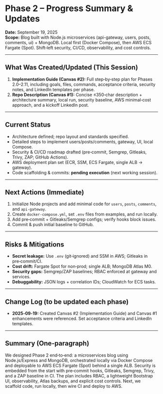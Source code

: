# Phase 2 – Progress Summary & Updates

**Date:** September 19, 2025  
**Scope:** Blog built with Node.js microservices (api-gateway, users, posts, comments, ui) + MongoDB. Local first (Docker Compose), then AWS ECS Fargate (Spot). Shift‑left security, CI/CD, observability, and cost controls.

---

## What Was Created/Updated (This Session)
1) **Implementation Guide (Canvas #2):** Full step‑by‑step plan for Phases 2.0–2.11, including goals, files, commands, acceptance criteria, security notes, and LinkedIn templates per phase.  
2) **Repo Description (Canvas #1):** Concise ≤350‑char description + architecture summary, local run, security baseline, AWS minimal‑cost approach, and a kickoff LinkedIn post.

---

## Current Status
- Architecture defined; repo layout and standards specified.  
- Detailed steps to implement users/posts/comments, gateway, UI, local Compose.  
- Security & CI/CD roadmap drafted (pre‑commit, Semgrep, Gitleaks, Trivy, ZAP; GitHub Actions).  
- AWS deployment plan set (ECR, SSM, ECS Fargate, single ALB → gateway).  
- Code scaffolding & commits: **pending execution** (next working session).  

---

## Next Actions (Immediate)
1) Initialize Node projects and add minimal code for `users`, `posts`, `comments`, and `api-gateway`.  
2) Create `docker-compose.yml`, set `.env` files from examples, and run locally.  
3) Add pre‑commit + Gitleaks/Semgrep configs; verify hooks block issues.  
4) Commit & push initial baseline to GitHub.

---

## Risks & Mitigations
- **Secret leakage:** Use `.env` (git‑ignored) and SSM in AWS; Gitleaks in pre‑commit/CI.  
- **Cost drift:** Fargate Spot for non‑prod; single ALB; MongoDB Atlas M0.  
- **Security gaps:** Semgrep/ZAP baselines; RBAC enforced at gateway and services.  
- **Debuggability:** JSON logs + correlation IDs; CloudWatch for ECS tasks.

---

## Change Log (to be updated each phase)
- **2025‑09‑19:** Created Canvas #2 (Implementation Guide) and Canvas #1 enhancements were referenced. Set acceptance criteria and LinkedIn templates.

---

## Summary (One‑paragraph)
We designed Phase 2 end‑to‑end: a microservices blog using Node.js/Express and MongoDB, orchestrated locally via Docker Compose and deployable to AWS ECS Fargate (Spot) behind a single ALB. Security is embedded from the start with pre‑commit hooks, Gitleaks, Semgrep, Trivy, and a ZAP baseline in CI. The plan includes RBAC, a lightweight Bootstrap UI, observability, Atlas backups, and explicit cost controls. Next, we scaffold code, run locally, then wire CI and deploy to AWS.
